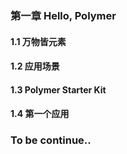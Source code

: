 ### 第一章 Hello, Polymer
#### 1.1 万物皆元素
#### 1.2 应用场景
#### 1.3 Polymer Starter Kit
#### 1.4 第一个应用

### To be continue..
